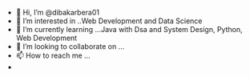 - 👋 Hi, I’m @dibakarbera01
- 👀 I’m interested in ..Web Development and Data Science
- 🌱 I’m currently learning ...Java with Dsa and System Design, Python, Web Development
- 💞️ I’m looking to collaborate on ...
- 📫 How to reach me ...
-                   

<!---
dibakarbera01/dibakarbera01 is a ✨ special ✨ repository because its `README.md` (this file) appears on your GitHub profile.
You can click the Preview link to take a look at your changes.
--->
